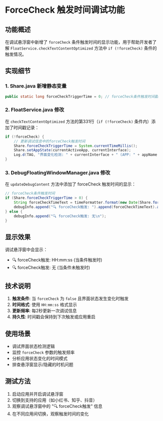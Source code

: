 # ForceCheck 触发时间调试功能

## 功能概述

在调试悬浮窗中新增了 `forceCheck` 条件触发时间的显示功能，用于帮助开发者了解 `FloatService.checkTextContentOptimized` 方法中 `if (!forceCheck)` 条件的触发情况。

## 实现细节

### 1. Share.java 新增静态变量

```java
public static long forceCheckTriggerTime = 0; // forceCheck条件触发时间戳
```

### 2. FloatService.java 修改

在 `checkTextContentOptimized` 方法的第331行（`if (!forceCheck)` 条件内）添加了时间戳记录：

```java
if (!forceCheck) {
    // 更新调试信息中的forceCheck触发时间
    Share.forceCheckTriggerTime = System.currentTimeMillis();
    Share.setAppState(currentActiveApp, currentInterface);
    Log.d(TAG, "界面变化检测: " + currentInterface + " (APP: " + appName + ")");
}
```

### 3. DebugFloatingWindowManager.java 修改

在 `updateDebugContent` 方法中添加了 forceCheck 触发时间的显示：

```java
// forceCheck条件触发时间
if (Share.forceCheckTriggerTime > 0) {
    String forceCheckTimeText = timeFormatter.format(new Date(Share.forceCheckTriggerTime));
    debugInfo.append("🔍 forceCheck触发: ").append(forceCheckTimeText).append("\n");
} else {
    debugInfo.append("🔍 forceCheck触发: 无\n");
}
```

## 显示效果

调试悬浮窗中会显示：
- 🔍 forceCheck触发: HH:mm:ss (当条件触发时)
- 🔍 forceCheck触发: 无 (当条件未触发时)

## 技术说明

1. **触发条件**: 当 `forceCheck` 为 `false` 且界面状态发生变化时触发
2. **时间格式**: 使用 `HH:mm:ss` 格式显示
3. **更新频率**: 每2秒更新一次调试信息
4. **持久性**: 时间戳会保持到下次触发或应用重启

## 使用场景

- 调试界面状态检测逻辑
- 监控 `forceCheck` 参数的触发频率
- 分析应用状态变化的时间模式
- 排查悬浮窗显示/隐藏的时机问题

## 测试方法

1. 启动应用并开启调试悬浮窗
2. 切换到支持的应用（如小红书、知乎、抖音）
3. 观察调试悬浮窗中的 "🔍 forceCheck触发" 信息
4. 在不同应用间切换，观察触发时间的变化 